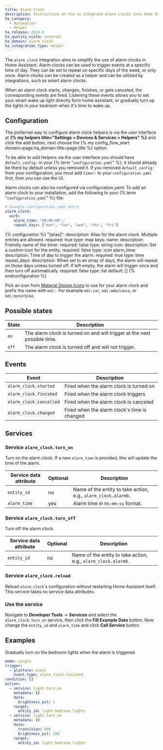 ```yaml
---
title: Alarm Clock
description: Instructions on how to integrate alarm clocks into Home Assistant.
ha_category:
  - Automation
  - Helper
ha_release: 2024.6
ha_quality_scale: internal
ha_domain: alarm_clock
ha_integration_type: helper
---
```


The `alarm_clock` integration aims to simplify the use of alarm clocks in Home Assistant.
Alarm clocks can be used to trigger events at a specific time of day.
They can be set to repeat on specific days of the week, or only once.
Alarm clocks can be created as a helper and can be utilized by integrations, such as smart alarm clocks.

When an alarm clock starts, changes, finishes, or gets canceled, the corresponding events are fired.
Listening these events allows you to set your smart wake up light directly form home assistant, or gradually turn up the lights in your bedroom when it's time to wake up.

## Configuration

The preferred way to configure alarm clock helpers is via the user interface at **{% my helpers title="Settings > Devices & Services > Helpers" %}** and click the add button; next choose the {% my config_flow_start domain=page.ha_domain title=page.title %} option.

To be able to add Helpers via the user interface you should have `default_config:` in your {% term "`configuration.yaml`" %}, it should already be there by default unless you removed it. If you removed `default_config:` from your configuration, you must add `timer:` to your `configuration.yaml` first, then you can use the UI.

Alarm clocks can also be configured via configuration.yaml:
To add an alarm clock to your installation, add the following to your {% term "`configuration.yaml`" %} file:

```yaml
# Example configuration.yaml entry
alarm_clock:
  work:
    alarm_time: "08:00:00",
    repeat_days: ["mon", "tue", "wed", "thu", "fri"]
```

{% configuration %}
"[alias]":
  description: Alias for the alarm clock. Multiple entries are allowed.
  required: true
  type: map
  keys:
    name:
      description: Friendly name of the timer.
      required: false
      type: string
    icon:
      description: Set a custom icon for the entity.
      required: false
      type: icon
    alarm_time:
      description: Time of day to trigger the alarm.
      required: true
      type: time
    repeat_days:
      description: When set to an array of days, the alarm will repeat on those days unless turned off. If left empty, the alarm will trigger once and then turn off automatically.
      required: false
      type: list
      default: []
{% endconfiguration %}

Pick an icon from [Material Design Icons](https://pictogrammers.com/library/mdi/) to use for your alarm clock and prefix the name with `mdi:`. For example `mdi:car`, `mdi:ambulance`, or  `mdi:motorbike`.

## Possible states

| State | Description |
| ----- | ----------- |
| `on` | The alarm clock is turned on and will trigger at the next possible time. |
| `off` | The alarm clock is turned off and will not trigger. |

## Events

|           Event | Description |
| --------------- | ----------- |
| `alarm_clock.started` | Fired when the alarm clock is turned on |
| `alarm_clock.finished` | Fired when the alarm clock triggers |
| `alarm_clock.cancelled` | Fired when the alarm clock is canceled |
| `alarm_clock.changed` | Fired when the alarm clock's time is changed |

## Services

### Service `alarm_clock.turn_on`

Turn on the alarm clock. If a new `alarm_time` is provided, this will update the time of the alarm.

| Service data attribute | Optional | Description |
| ---------------------- | -------- | ----------- |
| `entity_id`            |      no  | Name of the entity to take action, e.g., `alarm_clock.alarm0`. |
| `alarm_time`           |      yes | Alarm time in `hh:mm:ss` format. |

### Service `alarm_clock.turn_off`

Turn off the alarm clock.

| Service data attribute | Optional | Description |
| ---------------------- | -------- | ----------- |
| `entity_id`            |      no  | Name of the entity to take action, e.g., `alarm_clock.alarm0`. |

### Service `alarm_clock.reload`

Reload `alarm_clock`'s configuration without restarting Home Assistant itself. This service takes no service data attributes.

### Use the service

Navigate to **Developer Tools** -> **Services** and select the `alarm_clock.turn_on` service, then click the **Fill Example Data** button. Now change the `entity_id` and `alarm_time` and click **Call Service** button.

## Examples

Gradually turn on the bedroom lights when the alarm is triggered.

```yaml
mode: single
trigger:
  - platform: event
    event_type: alarm_clock.finished
condition: []
action:
  - service: light.turn_on
    metadata: {}
    data:
      brightness_pct: 1
    target:
      entity_id: light.bedroom_lights
  - service: light.turn_on
    metadata: {}
    data:
      transition: 600
      brightness_pct: 100
    target:
      entity_id: light.bedroom_lights
```
